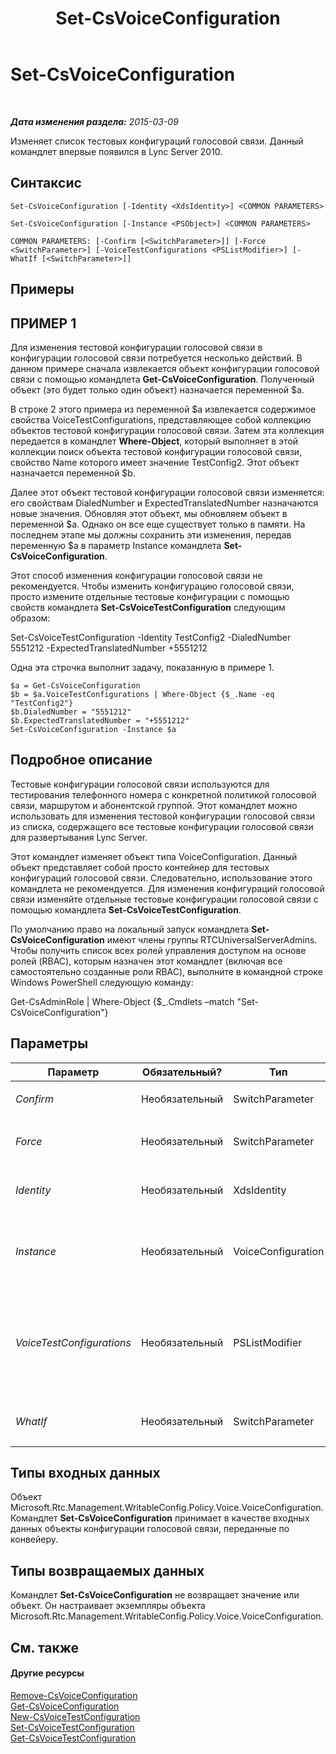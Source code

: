 ﻿---
title: Set-CsVoiceConfiguration
TOCTitle: Set-CsVoiceConfiguration
ms:assetid: dbab35ac-9a55-41d2-a726-9a26b2ff8e85
ms:mtpsurl: https://technet.microsoft.com/ru-ru/library/Gg398967(v=OCS.15)
ms:contentKeyID: 49311368
ms.date: 05/19/2016
mtps_version: v=OCS.15
ms.translationtype: HT
---

# Set-CsVoiceConfiguration

 

_**Дата изменения раздела:** 2015-03-09_

Изменяет список тестовых конфигураций голосовой связи. Данный командлет впервые появился в Lync Server 2010.

## Синтаксис

    Set-CsVoiceConfiguration [-Identity <XdsIdentity>] <COMMON PARAMETERS>

    Set-CsVoiceConfiguration [-Instance <PSObject>] <COMMON PARAMETERS>

    COMMON PARAMETERS: [-Confirm [<SwitchParameter>]] [-Force <SwitchParameter>] [-VoiceTestConfigurations <PSListModifier>] [-WhatIf [<SwitchParameter>]]

## Примеры

## ПРИМЕР 1

Для изменения тестовой конфигурации голосовой связи в конфигурации голосовой связи потребуется несколько действий. В данном примере сначала извлекается объект конфигурации голосовой связи с помощью командлета **Get-CsVoiceConfiguration**. Полученный объект (это будет только один объект) назначается переменной $a.

В строке 2 этого примера из переменной $a извлекается содержимое свойства VoiceTestConfigurations, представляющее собой коллекцию объектов тестовой конфигурации голосовой связи. Затем эта коллекция передается в командлет **Where-Object**, который выполняет в этой коллекции поиск объекта тестовой конфигурации голосовой связи, свойство Name которого имеет значение TestConfig2. Этот объект назначается переменной $b.

Далее этот объект тестовой конфигурации голосовой связи изменяется: его свойствам DialedNumber и ExpectedTranslatedNumber назначаются новые значения. Обновляя этот объект, мы обновляем объект в переменной $a. Однако он все еще существует только в памяти. На последнем этапе мы должны сохранить эти изменения, передав переменную $a в параметр Instance командлета **Set-CsVoiceConfiguration**.

Этот способ изменения конфигурации голосовой связи не рекомендуется. Чтобы изменить конфигурацию голосовой связи, просто измените отдельные тестовые конфигурации с помощью свойств командлета **Set-CsVoiceTestConfiguration** следующим образом:

Set-CsVoiceTestConfiguration -Identity TestConfig2 -DialedNumber 5551212 -ExpectedTranslatedNumber +5551212

Одна эта строчка выполнит задачу, показанную в примере 1.

    $a = Get-CsVoiceConfiguration
    $b = $a.VoiceTestConfigurations | Where-Object {$_.Name -eq "TestConfig2"}
    $b.DialedNumber = "5551212"
    $b.ExpectedTranslatedNumber = "+5551212"
    Set-CsVoiceConfiguration -Instance $a

## Подробное описание

Тестовые конфигурации голосовой связи используются для тестирования телефонного номера с конкретной политикой голосовой связи, маршрутом и абонентской группой. Этот командлет можно использовать для изменения тестовой конфигурации голосовой связи из списка, содержащего все тестовые конфигурации голосовой связи для развертывания Lync Server.

Этот командлет изменяет объект типа VoiceConfiguration. Данный объект представляет собой просто контейнер для тестовых конфигураций голосовой связи. Следовательно, использование этого командлета не рекомендуется. Для изменения конфигураций голосовой связи изменяйте отдельные тестовые конфигурации голосовой связи с помощью командлета **Set-CsVoiceTestConfiguration**.

По умолчанию право на локальный запуск командлета **Set-CsVoiceConfiguration** имеют члены группы RTCUniversalServerAdmins. Чтобы получить список всех ролей управления доступом на основе ролей (RBAC), которым назначен этот командлет (включая все самостоятельно созданные роли RBAC), выполните в командной строке Windows PowerShell следующую команду:

Get-CsAdminRole | Where-Object {$\_.Cmdlets –match "Set-CsVoiceConfiguration"}

## Параметры


<table>
<colgroup>
<col style="width: 25%" />
<col style="width: 25%" />
<col style="width: 25%" />
<col style="width: 25%" />
</colgroup>
<thead>
<tr class="header">
<th>Параметр</th>
<th>Обязательный?</th>
<th>Тип</th>
<th>Описание</th>
</tr>
</thead>
<tbody>
<tr class="odd">
<td><p><em>Confirm</em></p></td>
<td><p>Необязательный</p></td>
<td><p>SwitchParameter</p></td>
<td><p>Запрашивает подтверждение перед выполнением команды.</p></td>
</tr>
<tr class="even">
<td><p><em>Force</em></p></td>
<td><p>Необязательный</p></td>
<td><p>SwitchParameter</p></td>
<td><p>Подавляет все запросы на подтверждение, которые в противном случае будут отображаться перед применением изменений.</p></td>
</tr>
<tr class="odd">
<td><p><em>Identity</em></p></td>
<td><p>Необязательный</p></td>
<td><p>XdsIdentity</p></td>
<td><p>Область объекта. Для данного параметра возможно единственное значение — Global.</p></td>
</tr>
<tr class="even">
<td><p><em>Instance</em></p></td>
<td><p>Необязательный</p></td>
<td><p>VoiceConfiguration</p></td>
<td><p>Ссылка на объект конфигурации голосовой связи (Microsoft.Rtc.Management.WritableConfig.Policy.Voice.VoiceConfiguration). Объект такого типа можно извлечь с помощью командлета <strong>Get-CsVoiceConfiguration</strong>.</p></td>
</tr>
<tr class="odd">
<td><p><em>VoiceTestConfigurations</em></p></td>
<td><p>Необязательный</p></td>
<td><p>PSListModifier</p></td>
<td><p>Список всех тестовых конфигураций голосовой связи (объектов Microsoft.Rtc.Management.WritableConfig.Policy.Voice.TestConfiguration), заданных для развертывания Lync Server.</p>
<p>Изменять отдельные объекты тестовой конфигурации голосовой связи следует с помощью командлета <strong>Set-CsVoiceTestConfiguration</strong>. Это рекомендуемый способ изменений конфигураций в данном списке.</p></td>
</tr>
<tr class="even">
<td><p><em>WhatIf</em></p></td>
<td><p>Необязательный</p></td>
<td><p>SwitchParameter</p></td>
<td><p>Описывает, что произойдет при выполнении команды без реального выполнения команды.</p></td>
</tr>
</tbody>
</table>


## Типы входных данных

Объект Microsoft.Rtc.Management.WritableConfig.Policy.Voice.VoiceConfiguration. Командлет **Set-CsVoiceConfiguration** принимает в качестве входных данных объекты конфигурации голосовой связи, переданные по конвейеру.

## Типы возвращаемых данных

Командлет **Set-CsVoiceConfiguration** не возвращает значение или объект. Он настраивает экземпляры объекта Microsoft.Rtc.Management.WritableConfig.Policy.Voice.VoiceConfiguration.

## См. также

#### Другие ресурсы

[Remove-CsVoiceConfiguration](remove-csvoiceconfiguration.md)  
[Get-CsVoiceConfiguration](get-csvoiceconfiguration.md)  
[New-CsVoiceTestConfiguration](new-csvoicetestconfiguration.md)  
[Set-CsVoiceTestConfiguration](set-csvoicetestconfiguration.md)  
[Get-CsVoiceTestConfiguration](get-csvoicetestconfiguration.md)

